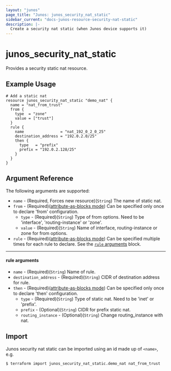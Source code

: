 ```yaml
---
layout: "junos"
page_title: "Junos: junos_security_nat_static"
sidebar_current: "docs-junos-resource-security-nat-static"
description: |-
  Create a security nat static (when Junos device supports it)
---
```


# junos_security_nat_static

Provides a security static nat resource.

## Example Usage

```hcl
# Add a static nat
resource junos_security_nat_static "demo_nat" {
  name = "nat_from_trust"
  from {
    type  = "zone"
    value = ["trust"]
  }
  rule {
    name                = "nat_192_0_2_0_25"
    destination_address = "192.0.2.0/25"
    then {
      type   = "prefix"
      prefix = "192.0.2.128/25"
    }
  }
}
```

## Argument Reference

The following arguments are supported:

* `name` - (Required, Forces new resource)(`String`) The name of static nat.
* `from` - (Required)([attribute-as-blocks mode](https://www.terraform.io/docs/configuration/attr-as-blocks.html)) Can be specified only once to declare 'from' configuration.
  * `type` - (Required)(`String`) Type of from options. Need to be 'interface', 'routing-instance' or 'zone'.
  * `value`  - (Required)(`String`) Name of interface, routing-instance or zone for from options.
* `rule` - (Required)([attribute-as-blocks mode](https://www.terraform.io/docs/configuration/attr-as-blocks.html)) Can be specified multiple times for each rule to declare. See the [`rule` arguments](#rule-arguments) block.

---
#### rule arguments
* `name` - (Required)(`String`) Name of rule.
* `destination_address` - (Required)(`String`) CIDR of destination address for rule.
* `then` - (Required)([attribute-as-blocks mode](https://www.terraform.io/docs/configuration/attr-as-blocks.html)) Can be specified only once to declare 'then' configuration.
  * `type` - (Required)(`String`) Type of static nat. Need to be 'inet' or 'prefix'.
  * `prefix` - (Optional)(`String`) CIDR for prefix static nat.
  * `routing_instance` - (Optional)(`String`) Change routing_instance with nat.

## Import

Junos security nat static can be imported using an id made up of `<name>`, e.g.

```
$ terraform import junos_security_nat_static.demo_nat nat_from_trust
```
